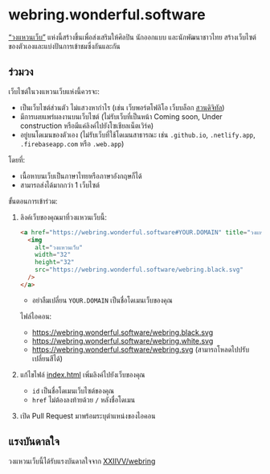 # webring.wonderful.software

[“วงแหวนเว็บ”](https://webring.wonderful.software) แห่งนี้สร้างขึ้นเพื่อส่งเสริมให้ศิลปิน นักออกแบบ และนักพัฒนาชาวไทย สร้างเว็บไซต์ของตัวเองและแบ่งปันการเข้าชมซึ่งกันและกัน

## ร่วมวง

เว็บไซต์ในวงแหวนเว็บแห่งนี้ควรจะ:

- เป็นเว็บไซต์ส่วนตัว ไม่แสวงหากำไร (เช่น เว็บพอร์ตโฟลิโอ เว็บบล็อก [สวนดิจิทัล](https://joelhooks.com/digital-garden))
- มีการเผยแพร่ผลงานบนเว็บไซต์ (ไม่รับเว็บที่เป็นหน้า Coming soon, Under construction หรือมีแค่ลิงค์ไปยังโซเชียลเน็ตเวิร์ค)
- อยู่บนโดเมนของตัวเอง (ไม่รับเว็บที่ใช้โดเมนสาธารณะ เช่น `.github.io`, `.netlify.app`, `.firebaseapp.com` หรือ `.web.app`)

โดยที่:

- เนื้อหาบนเว็บเป็นภาษาไทยหรือภาษาอังกฤษก็ได้
- สามารถส่งได้มากกว่า 1 เว็บไซต์

ขั้นตอนการเข้าร่วม:

1. ลิงค์เว็บของคุณมาที่วงแหวนเว็บนี้:

   ```html
   <a href="https://webring.wonderful.software#YOUR.DOMAIN" title="วงแหวนเว็บ">
     <img
       alt="วงแหวนเว็บ"
       width="32"
       height="32"
       src="https://webring.wonderful.software/webring.black.svg"
     />
   </a>
   ```

   - อย่าลืมเปลี่ยน `YOUR.DOMAIN` เป็นชื่อโดเมนเว็บของคุณ

   ไฟล์ไอคอน:

   - <https://webring.wonderful.software/webring.black.svg>
   - <https://webring.wonderful.software/webring.white.svg>
   - <https://webring.wonderful.software/webring.svg> (สามารถโหลดไปปรับเปลี่ยนสีได้)

2. แก้ไขไฟล์ [index.html](index.html) เพิ่มลิงค์ไปยังเว็บของคุณ

   - `id` เป็นชื่อโดเมนเว็บไซต์ของคุณ
   - `href` ไม่ต้องลงท้ายด้วย `/` หลังชื่อโดเมน

3. เปิด Pull Request มาพร้อมระบุตำแหน่งของไอคอน

## แรงบันดาลใจ

วงแหวนเว็บนี้ได้รับแรงบันดาลใจจาก [XXIIVV/webring](https://github.com/XXIIVV/webring)
